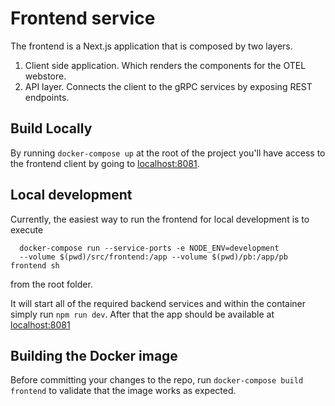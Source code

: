 # Frontend service

The frontend is a Next.js application that is composed by two layers.

1. Client side application. Which renders the components for the OTEL webstore.
2. API layer. Connects the client to the gRPC services by exposing REST endpoints.

## Build Locally

By running `docker-compose up` at the root of the project you'll have access to the
frontend client by going to <localhost:8081>.

## Local development

Currently, the easiest way to run the frontend for local development is to execute

```shell
  docker-compose run --service-ports -e NODE_ENV=development
  --volume $(pwd)/src/frontend:/app --volume $(pwd)/pb:/app/pb frontend sh
```

from the root folder.

It will start all of the required backend services
and within the container simply run `npm run dev`.
After that the app should be available at <localhost:8081>

## Building the Docker image

Before committing your changes to the repo,
run `docker-compose build frontend` to validate that the image works as expected.
